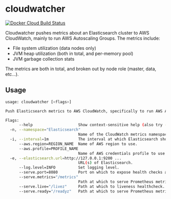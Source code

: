 # cloudwatcher

[![Docker Cloud Build Status](https://img.shields.io/docker/cloud/build/mintel/elasticsearch-cloudwatcher.svg)](https://hub.docker.com/r/mintel/elasticsearch-cloudwatcher)

Cloudwatcher pushes metrics about an Elasticsearch cluster to AWS CloudWatch,
mainly to run AWS Autoscaling Groups. The metrics include:

- File system utilization (data nodes only)
- JVM heap utilization (both in total, and per-memory pool)
- JVM garbage collection stats

The metrics are both in total, and broken out by node role (master, data, etc...).

## Usage

```bash
usage: cloudwatcher [<flags>]

Push Elasticsearch metrics to AWS CloudWatch, specifically to run AWS Autoscaling Groups for Elasticsearch.

Flags:
      --help                    Show context-sensitive help (also try --help-long and --help-man).
  -n, --namespace="Elasticsearch"
                                Name of the CloudWatch metrics namespace to use.
  -i, --interval=1m             The interval at which Elasticsearch should be polled for metric information.
      --aws.region=REGION_NAME  Name of AWS region to use.
      --aws.profile=PROFILE_NAME
                                Name of AWS credentials profile to use.
  -e, --elasticsearch.url=http://127.0.0.1:9200 ...
                                URL(s) of Elasticsearch.
      --log.level=INFO          Set logging level.
      --serve.port=8080         Port on which to expose health checks and Prometheus metrics.
      --serve.metrics="/metrics"
                                Path at which to serve Prometheus metrics.
      --serve.live="/livez"     Path at which to liveness healthcheck.
      --serve.ready="/readyz"   Path at which to serve Prometheus metrics.
```
